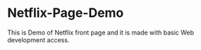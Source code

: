 # Netflix-Page-Demo
This is Demo of Netflix front page and it is made with basic Web development access.
